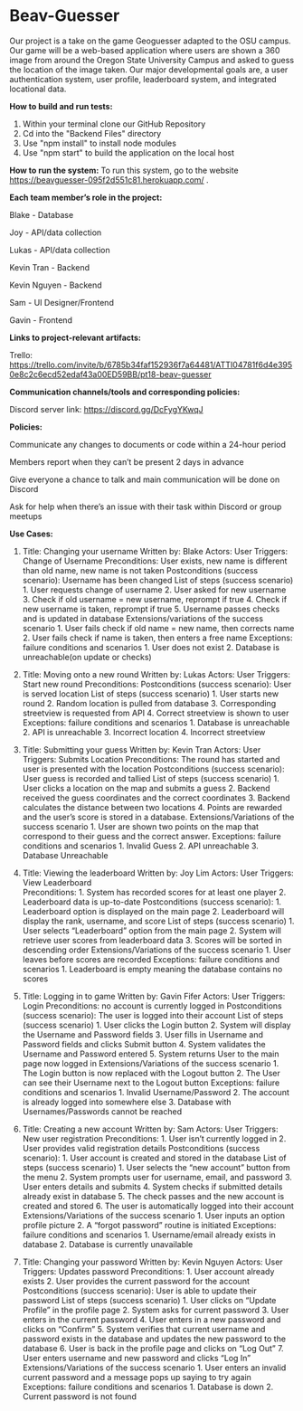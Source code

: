 # Beav-Guesser
Our project is a take on the game Geoguesser adapted to the OSU campus. Our game will be a web-based application where users are shown a 360 image from around the Oregon State University Campus and asked to guess the location of the image taken. Our major developmental goals are, a user authentication system, user profile, leaderboard system, and integrated locational data.

**How to build and run tests:**
1. Within your terminal clone our GitHub Repository
2. Cd into the "Backend Files" directory
3. Use "npm install" to install node modules
4. Use "npm start" to build the application on the local host

**How to run the system:**
To run this system, go to the website https://beavguesser-095f2d551c81.herokuapp.com/ .

**Each team member’s role in the project:**

Blake - Database

Joy - API/data collection

Lukas - API/data collection

Kevin Tran - Backend

Kevin Nguyen - Backend

Sam - UI Designer/Frontend

Gavin - Frontend

**Links to project-relevant artifacts:**

Trello: https://trello.com/invite/b/6785b34faf152936f7a64481/ATTI04781f6d4e3950e8c2c6ecd52edaf43a00ED59BB/pt18-beav-guesser 

**Communication channels/tools and corresponding policies:**

Discord server link:
https://discord.gg/DcFygYKwqJ

**Policies:**

Communicate any changes to documents or code within a 24-hour period

Members report when they can’t be present 2 days in advance

Give everyone a chance to talk and main communication will be done on Discord

Ask for help when there’s an issue with their task within Discord or group meetups

**Use Cases:**
1. Title: Changing your username
   Written by: Blake
   Actors: User
   Triggers: Change of Username
   Preconditions: User exists, new name is different than old name, new name is not taken
   Postconditions (success scenario): Username has been changed
   List of steps (success scenario)
       1. User requests change of username
       2. User asked for new username
       3. Check if old username = new username, reprompt if true
       4. Check if new username is taken, reprompt if true
       5. Username passes checks and is updated in database
   Extensions/variations of the success scenario
       1. User fails check if old name = new name, then corrects name
       2. User fails check if name is taken, then enters a free name
   Exceptions: failure conditions and scenarios
       1. User does not exist
       2. Database is unreachable(on update or checks)

2. Title: Moving onto a new round
   Written by: Lukas
   Actors: User
   Triggers: Start new round
   Preconditions: 
   Postconditions (success scenario): User is served location
   List of steps (success scenario)
       1. User starts new round
       2. Random location is pulled from database
       3. Corresponding streetview is requested from API
       4. Correct streetview is shown to user
   Exceptions: failure conditions and scenarios
       1. Database is unreachable
       2. API is unreachable
       3. Incorrect location
       4. Incorrect streetview

3. Title: Submitting your guess
   Written by: Kevin Tran
   Actors: User
   Triggers: Submits Location
   Preconditions: The round has started and user is presented with the location
   Postconditions (success scenario): User guess is recorded and tallied
   List of steps (success scenario)
       1. User clicks a location on the map and submits a guess
       2. Backend received the guess coordinates and the correct coordinates
       3. Backend calculates the distance between two locations 
       4. Points are rewarded and the user’s score is stored in a database.
   Extensions/Variations of the success scenario
       1. User are shown two points on the map that correspond to their guess and the correct answer.
   Exceptions: failure conditions and scenarios
       1. Invalid Guess
       2. API unreachable
       3. Database Unreachable

4. Title: Viewing the leaderboard
   Written by: Joy Lim
   Actors: User
   Triggers: View Leaderboard  
   Preconditions:
       1. System has recorded scores for at least one player
       2. Leaderboard data is up-to-date
   Postconditions (success scenario):
       1. Leaderboard option is displayed on the main page
       2. Leaderboard will display the rank, username, and score
   List of steps (success scenario)
       1. User selects “Leaderboard” option from the main page
       2. System will retrieve user scores from leaderboard data
       3. Scores will be sorted in descending order
   Extensions/Variations of the success scenario
       1. User leaves before scores are recorded
   Exceptions: failure conditions and scenarios
       1. Leaderboard is empty meaning the database contains no scores

5. Title: Logging in to game
   Written by: Gavin Fifer
   Actors: User
   Triggers: Login 
   Preconditions: no account is currently logged in
   Postconditions (success scenario): The user is logged into their account
   List of steps (success scenario)
       1. User clicks the Login button
       2. System will display the Username and Password fields
       3. User fills in Username and Password fields and clicks Submit button
       4. System validates the Username and Password entered
       5. System returns User to the main page now logged in
   Extensions/Variations of the success scenario
       1. The Login button is now replaced with the Logout button
       2. The User can see their Username next to the Logout button
   Exceptions: failure conditions and scenarios
       1. Invalid Username/Password
       2. The account is already logged into somewhere else
       3. Database with Usernames/Passwords cannot be reached

6. Title: Creating a new account
   Written by: Sam
   Actors: User
   Triggers: New user registration
   Preconditions:
       1. User isn’t currently logged in
       2. User provides valid registration details
   Postconditions (success scenario):
       1. User account is created and stored in the database
   List of steps (success scenario)
       1. User selects the “new account” button from the menu
       2. System prompts user for username, email, and password
       3. User enters details and submits
       4. System checks if submitted details already exist in database
       5. The check passes and the new account is created and stored
       6. The user is automatically logged into their account
   Extensions/Variations of the success scenario
       1. User inputs an option profile picture
       2. A “forgot password” routine is initiated
   Exceptions: failure conditions and scenarios
       1. Username/email already exists in database
       2. Database is currently unavailable

7. Title: Changing your password
   Written by: Kevin Nguyen
   Actors: User
   Triggers: Updates password
   Preconditions: 
       1. User account already exists
       2. User provides the current password for the account 
   Postconditions (success scenario): User is able to update their password
   List of steps (success scenario)
       1. User clicks on “Update Profile” in the profile page 
       2. System asks for current password
       3. User enters in the current password
       4. User enters in a new password and clicks on “Confirm”
       5. System verifies that current username and password exists in the database and updates the new password to the database
       6. User is back in the profile page and clicks on “Log Out”
       7. User enters username and new password and clicks “Log In”
   Extensions/Variations of the success scenario
       1. User enters an invalid current password and a message pops up saying to try again
   Exceptions: failure conditions and scenarios
       1. Database is down
       2. Current password is not found

